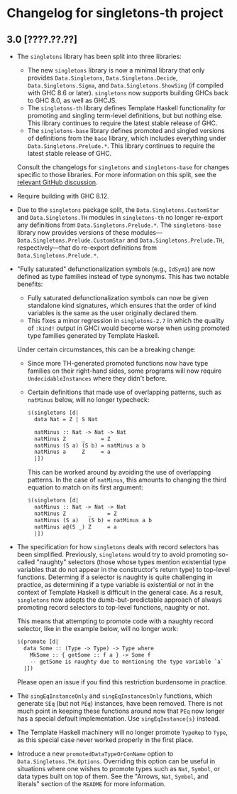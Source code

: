Changelog for singletons-th project
===================================

3.0 [????.??.??]
----------------
* The `singletons` library has been split into three libraries:

  * The new `singletons` library is now a minimal library that only provides
    `Data.Singletons`, `Data.Singletons.Decide`, `Data.Singletons.Sigma`, and
    `Data.Singletons.ShowSing` (if compiled with GHC 8.6 or later).
    `singletons` now supports building GHCs back to GHC 8.0, as well as GHCJS.
  * The `singletons-th` library defines Template Haskell functionality for
    promoting and singling term-level definitions, but but nothing else. This
    library continues to require the latest stable release of GHC.
  * The `singletons-base` library defines promoted and singled versions of
    definitions from the `base` library, which includes everything under
    `Data.Singletons.Prelude.*`. This library continues to require the latest
    stable release of GHC.

  Consult the changelogs for `singletons` and `singletons-base` for changes
  specific to those libraries. For more information on this split, see the
  [relevant GitHub discussion](https://github.com/goldfirere/singletons/issues/420).
* Require building with GHC 8.12.
* Due to the `singletons` package split, the `Data.Singletons.CustomStar` and
  `Data.Singletons.TH` modules in `singletons-th` no longer re-export any
  definitions from `Data.Singletons.Prelude.*`. The `singletons-base` library
  now provides versions of these modules—`Data.Singletons.Prelude.CustomStar`
  and `Data.Singletons.Prelude.TH`, respectively—that do re-export
  definitions from `Data.Singletons.Prelude.*`.
* "Fully saturated" defunctionalization symbols (e.g., `IdSym1`) are now
  defined as type families instead of type synonyms. This has two notable
  benefits:

  * Fully saturated defunctionalization symbols can now be given standalone
    kind signatures, which ensures that the order of kind variables is the
    same as the user originally declared them.
  * This fixes a minor regression in `singletons-2.7` in which the quality
    of `:kind!` output in GHCi would become worse when using promoted type
    families generated by Template Haskell.

  Under certain circumstances, this can be a breaking change:

  * Since more TH-generated promoted functions now have type families on
    their right-hand sides, some programs will now require
    `UndecidableInstances` where they didn't before.
  * Certain definitions that made use of overlapping patterns, such as
    `natMinus` below, will no longer typecheck:

    ```hs
    $(singletons [d|
      data Nat = Z | S Nat

      natMinus :: Nat -> Nat -> Nat
      natMinus Z     _     = Z
      natMinus (S a) (S b) = natMinus a b
      natMinus a     Z     = a
      |])
    ```

    This can be worked around by avoiding the use of overlapping patterns.
    In the case of `natMinus`, this amounts to changing the third equation
    to match on its first argument:

    ```hs
    $(singletons [d|
      natMinus :: Nat -> Nat -> Nat
      natMinus Z       _     = Z
      natMinus (S a)   (S b) = natMinus a b
      natMinus a@(S _) Z     = a
      |])
    ```
* The specification for how `singletons` deals with record selectors has been
  simplified. Previously, `singletons` would try to avoid promoting so-called
  "naughty" selectors (those whose types mention existential type variables
  that do not appear in the constructor's return type) to top-level functions.
  Determing if a selector is naughty is quite challenging in practice, as
  determining if a type variable is existential or not in the context of
  Template Haskell is difficult in the general case. As a result, `singletons`
  now adopts the dumb-but-predictable approach of always promoting record
  selectors to top-level functions, naughty or not.

  This means that attempting to promote code with a naughty record selector,
  like in the example below, will no longer work:

  ```hs
  $(promote [d|
    data Some :: (Type -> Type) -> Type where
      MkSome :: { getSome :: f a } -> Some f
      -- getSome is naughty due to mentioning the type variable `a`
    |])
  ```

  Please open an issue if you find this restriction burdensome in practice.
* The `singEqInstanceOnly` and `singEqInstancesOnly` functions, which generate
  `SEq` (but not `PEq`) instances, have been removed. There is not much point
  in keeping these functions around now that `PEq` now longer has a special
  default implementation. Use `singEqInstance{s}` instead.
* The Template Haskell machinery will no longer promote `TypeRep` to `Type`,
  as this special case never worked properly in the first place.
* Introduce a new `promotedDataTypeOrConName` option to
  `Data.Singletons.TH.Options`. Overriding this option can be useful in
  situations where one wishes to promote types such as `Nat`, `Symbol`, or
  data types built on top of them. See the
  "Arrows, `Nat`, `Symbol`, and literals" section of the `README` for more
  information.
